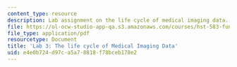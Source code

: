 ```yaml
---
content_type: resource
description: Lab assignment on the life cycle of medical imaging data.
file: https://ol-ocw-studio-app-qa.s3.amazonaws.com/courses/hst-583-functional-magnetic-resonance-imaging-data-acquisition-and-analysis-fall-2008/e4e0b724d97ca5a78818f78bceb178e2_lab3_slides.pdf
file_type: application/pdf
resourcetype: Document
title: 'Lab 3: The life cycle of Medical Imaging Data'
uid: e4e0b724-d97c-a5a7-8818-f78bceb178e2
---
```

